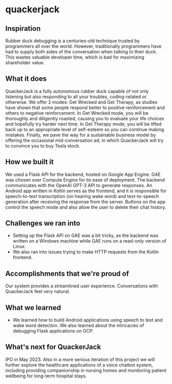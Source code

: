 # quackerjack

## Inspiration
Rubber duck debugging is a centuries-old technique trusted by programmers all over the world. However, traditionally programmers have had to supply both sides of the conversation when talking to their duck. This wastes valuable developer time, which is bad for maximizing shareholder value.

## What it does
QuackerJack is a fully autonomous rubber duck capable of not only listening but also responding to all your troubles, coding-related or otherwise. We offer 2 modes: Get Wrecked and Get Therapy, as studies have shown that some people respond better to positive reinforcement and others to negative reinforcement. In Get Wrecked mode, you will be thoroughly and diligently roasted, causing you to evaluate your life choices and hopefully try harder next time. In Get Therapy mode, you will be lifted back up to an appropriate level of self-esteem so you can continue making mistakes. Finally, we pave the way for a sustainable business model by offering the occasional mid-conversation ad, in which QuackerJack will try to convince you to buy Tesla stock.

## How we built it
We used a Flask API for the backend, hosted on Google App Engine. GAE was chosen over Compute Engine for its ease of deployment. The backend communicates with the OpenAI GPT-3 API to generate responses. An Android app written in Kotlin serves as the frontend, and it is responsible for speech-to-text transcription (on hearing wake word) and text-to-speech generation after receiving the response from the server. Buttons on the app control the speech mode and also allow the user to delete their chat history.

## Challenges we ran into
* Setting up the Flask API on GAE was a bit tricky, as the backend was written on a Windows machine while GAE runs on a read-only version of Linux.
* We also ran into issues trying to make HTTP requests from the Kotlin frontend.

## Accomplishments that we're proud of
Our system provides a streamlined user experience. Conversations with QuackerJack feel very natural.

## What we learned
* We learned how to build Android applications using speech to text and wake word detection. We also learned about the intricacies of debugging Flask applications on GCP.

## What's next for QuackerJack
IPO in May 2023. Also in a more serious iteration of this project we will further explore the healthcare applications of a voice chatbot system, including providing companionship in nursing homes and monitoring patient wellbeing for long-term hospital stays.
